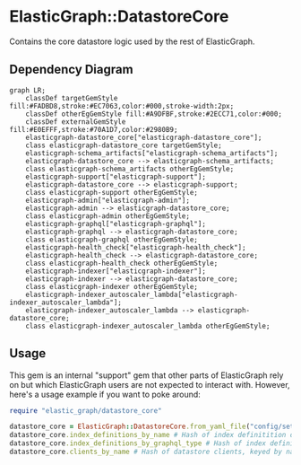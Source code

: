 # ElasticGraph::DatastoreCore

Contains the core datastore logic used by the rest of ElasticGraph.

## Dependency Diagram

```mermaid
graph LR;
    classDef targetGemStyle fill:#FADBD8,stroke:#EC7063,color:#000,stroke-width:2px;
    classDef otherEgGemStyle fill:#A9DFBF,stroke:#2ECC71,color:#000;
    classDef externalGemStyle fill:#E0EFFF,stroke:#70A1D7,color:#2980B9;
    elasticgraph-datastore_core["elasticgraph-datastore_core"];
    class elasticgraph-datastore_core targetGemStyle;
    elasticgraph-schema_artifacts["elasticgraph-schema_artifacts"];
    elasticgraph-datastore_core --> elasticgraph-schema_artifacts;
    class elasticgraph-schema_artifacts otherEgGemStyle;
    elasticgraph-support["elasticgraph-support"];
    elasticgraph-datastore_core --> elasticgraph-support;
    class elasticgraph-support otherEgGemStyle;
    elasticgraph-admin["elasticgraph-admin"];
    elasticgraph-admin --> elasticgraph-datastore_core;
    class elasticgraph-admin otherEgGemStyle;
    elasticgraph-graphql["elasticgraph-graphql"];
    elasticgraph-graphql --> elasticgraph-datastore_core;
    class elasticgraph-graphql otherEgGemStyle;
    elasticgraph-health_check["elasticgraph-health_check"];
    elasticgraph-health_check --> elasticgraph-datastore_core;
    class elasticgraph-health_check otherEgGemStyle;
    elasticgraph-indexer["elasticgraph-indexer"];
    elasticgraph-indexer --> elasticgraph-datastore_core;
    class elasticgraph-indexer otherEgGemStyle;
    elasticgraph-indexer_autoscaler_lambda["elasticgraph-indexer_autoscaler_lambda"];
    elasticgraph-indexer_autoscaler_lambda --> elasticgraph-datastore_core;
    class elasticgraph-indexer_autoscaler_lambda otherEgGemStyle;
```

## Usage

This gem is an internal "support" gem that other parts of ElasticGraph rely on but which ElasticGraph users are not expected to interact with.
However, here's a usage example if you want to poke around:

```ruby
require "elastic_graph/datastore_core"

datastore_core = ElasticGraph::DatastoreCore.from_yaml_file("config/settings/local.yaml")
datastore_core.index_definitions_by_name # Hash of index definitition objects, keyed by index name
datastore_core.index_definitions_by_graphql_type # Hash of index definitition objects, keyed by GraphQL type name
datastore_core.clients_by_name # Hash of datastore clients, keyed by name
```
